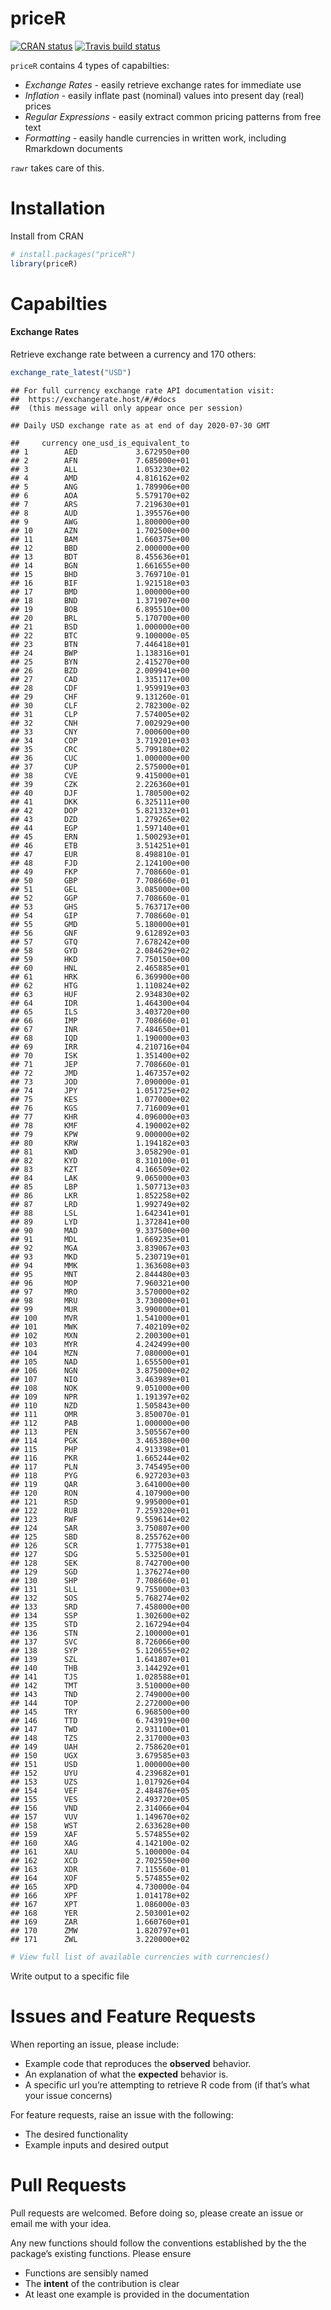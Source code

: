 
# priceR

<!-- badges: start -->

[![CRAN
status](https://www.r-pkg.org/badges/version/priceR)](https://cran.r-project.org/package=priceR)
[![Travis build
status](https://travis-ci.org/stevecondylios/priceR.svg?branch=master)](https://travis-ci.org/stevecondylios/priceR)
<!-- badges: end -->

`priceR` contains 4 types of capabilties:

  - *Exchange Rates* - easily retrieve exchange rates for immediate use
  - *Inflation* - easily inflate past (nominal) values into present day
    (real) prices
  - *Regular Expressions* - easily extract common pricing patterns from
    free text
  - *Formatting* - easily handle currencies in written work, including
    Rmarkdown documents

`rawr` takes care of this.

# Installation

Install from CRAN

``` r
# install.packages("priceR")
library(priceR)
```

# Capabilties

#### Exchange Rates

Retrieve exchange rate between a currency and 170 others:

``` r
exchange_rate_latest("USD") 
```

    ## For full currency exchange rate API documentation visit:
    ##  https://exchangerate.host/#/#docs
    ##  (this message will only appear once per session)

    ## Daily USD exchange rate as at end of day 2020-07-30 GMT

    ##     currency one_usd_is_equivalent_to
    ## 1        AED             3.672950e+00
    ## 2        AFN             7.685000e+01
    ## 3        ALL             1.053230e+02
    ## 4        AMD             4.816162e+02
    ## 5        ANG             1.789906e+00
    ## 6        AOA             5.579170e+02
    ## 7        ARS             7.219630e+01
    ## 8        AUD             1.395576e+00
    ## 9        AWG             1.800000e+00
    ## 10       AZN             1.702500e+00
    ## 11       BAM             1.660375e+00
    ## 12       BBD             2.000000e+00
    ## 13       BDT             8.455636e+01
    ## 14       BGN             1.661655e+00
    ## 15       BHD             3.769710e-01
    ## 16       BIF             1.921518e+03
    ## 17       BMD             1.000000e+00
    ## 18       BND             1.371907e+00
    ## 19       BOB             6.895510e+00
    ## 20       BRL             5.170700e+00
    ## 21       BSD             1.000000e+00
    ## 22       BTC             9.100000e-05
    ## 23       BTN             7.446418e+01
    ## 24       BWP             1.138316e+01
    ## 25       BYN             2.415270e+00
    ## 26       BZD             2.009941e+00
    ## 27       CAD             1.335117e+00
    ## 28       CDF             1.959919e+03
    ## 29       CHF             9.131260e-01
    ## 30       CLF             2.782300e-02
    ## 31       CLP             7.574005e+02
    ## 32       CNH             7.002929e+00
    ## 33       CNY             7.000600e+00
    ## 34       COP             3.719201e+03
    ## 35       CRC             5.799180e+02
    ## 36       CUC             1.000000e+00
    ## 37       CUP             2.575000e+01
    ## 38       CVE             9.415000e+01
    ## 39       CZK             2.226360e+01
    ## 40       DJF             1.780500e+02
    ## 41       DKK             6.325111e+00
    ## 42       DOP             5.821332e+01
    ## 43       DZD             1.279265e+02
    ## 44       EGP             1.597140e+01
    ## 45       ERN             1.500293e+01
    ## 46       ETB             3.514251e+01
    ## 47       EUR             8.498810e-01
    ## 48       FJD             2.124100e+00
    ## 49       FKP             7.708660e-01
    ## 50       GBP             7.708660e-01
    ## 51       GEL             3.085000e+00
    ## 52       GGP             7.708660e-01
    ## 53       GHS             5.763717e+00
    ## 54       GIP             7.708660e-01
    ## 55       GMD             5.180000e+01
    ## 56       GNF             9.612892e+03
    ## 57       GTQ             7.678242e+00
    ## 58       GYD             2.084629e+02
    ## 59       HKD             7.750150e+00
    ## 60       HNL             2.465885e+01
    ## 61       HRK             6.369900e+00
    ## 62       HTG             1.110824e+02
    ## 63       HUF             2.934830e+02
    ## 64       IDR             1.464300e+04
    ## 65       ILS             3.403720e+00
    ## 66       IMP             7.708660e-01
    ## 67       INR             7.484650e+01
    ## 68       IQD             1.190000e+03
    ## 69       IRR             4.210716e+04
    ## 70       ISK             1.351400e+02
    ## 71       JEP             7.708660e-01
    ## 72       JMD             1.467357e+02
    ## 73       JOD             7.090000e-01
    ## 74       JPY             1.051725e+02
    ## 75       KES             1.077000e+02
    ## 76       KGS             7.716009e+01
    ## 77       KHR             4.096000e+03
    ## 78       KMF             4.190002e+02
    ## 79       KPW             9.000000e+02
    ## 80       KRW             1.194182e+03
    ## 81       KWD             3.058290e-01
    ## 82       KYD             8.310100e-01
    ## 83       KZT             4.166509e+02
    ## 84       LAK             9.065000e+03
    ## 85       LBP             1.507713e+03
    ## 86       LKR             1.852258e+02
    ## 87       LRD             1.992749e+02
    ## 88       LSL             1.642341e+01
    ## 89       LYD             1.372841e+00
    ## 90       MAD             9.337500e+00
    ## 91       MDL             1.669235e+01
    ## 92       MGA             3.839067e+03
    ## 93       MKD             5.230719e+01
    ## 94       MMK             1.363608e+03
    ## 95       MNT             2.844480e+03
    ## 96       MOP             7.960321e+00
    ## 97       MRO             3.570000e+02
    ## 98       MRU             3.730000e+01
    ## 99       MUR             3.990000e+01
    ## 100      MVR             1.541000e+01
    ## 101      MWK             7.402109e+02
    ## 102      MXN             2.200300e+01
    ## 103      MYR             4.242499e+00
    ## 104      MZN             7.080000e+01
    ## 105      NAD             1.655500e+01
    ## 106      NGN             3.875000e+02
    ## 107      NIO             3.463989e+01
    ## 108      NOK             9.051000e+00
    ## 109      NPR             1.191397e+02
    ## 110      NZD             1.505843e+00
    ## 111      OMR             3.850070e-01
    ## 112      PAB             1.000000e+00
    ## 113      PEN             3.505567e+00
    ## 114      PGK             3.465380e+00
    ## 115      PHP             4.913398e+01
    ## 116      PKR             1.665244e+02
    ## 117      PLN             3.745495e+00
    ## 118      PYG             6.927203e+03
    ## 119      QAR             3.641000e+00
    ## 120      RON             4.107900e+00
    ## 121      RSD             9.995000e+01
    ## 122      RUB             7.259320e+01
    ## 123      RWF             9.559614e+02
    ## 124      SAR             3.750807e+00
    ## 125      SBD             8.255762e+00
    ## 126      SCR             1.777538e+01
    ## 127      SDG             5.532500e+01
    ## 128      SEK             8.742700e+00
    ## 129      SGD             1.376274e+00
    ## 130      SHP             7.708660e-01
    ## 131      SLL             9.755000e+03
    ## 132      SOS             5.768274e+02
    ## 133      SRD             7.458000e+00
    ## 134      SSP             1.302600e+02
    ## 135      STD             2.167294e+04
    ## 136      STN             2.100000e+01
    ## 137      SVC             8.726066e+00
    ## 138      SYP             5.120655e+02
    ## 139      SZL             1.641807e+01
    ## 140      THB             3.144292e+01
    ## 141      TJS             1.028588e+01
    ## 142      TMT             3.510000e+00
    ## 143      TND             2.749000e+00
    ## 144      TOP             2.272000e+00
    ## 145      TRY             6.968500e+00
    ## 146      TTD             6.743919e+00
    ## 147      TWD             2.931100e+01
    ## 148      TZS             2.317000e+03
    ## 149      UAH             2.758620e+01
    ## 150      UGX             3.679585e+03
    ## 151      USD             1.000000e+00
    ## 152      UYU             4.239682e+01
    ## 153      UZS             1.017926e+04
    ## 154      VEF             2.484876e+05
    ## 155      VES             2.493720e+05
    ## 156      VND             2.314066e+04
    ## 157      VUV             1.149670e+02
    ## 158      WST             2.633628e+00
    ## 159      XAF             5.574855e+02
    ## 160      XAG             4.142100e-02
    ## 161      XAU             5.100000e-04
    ## 162      XCD             2.702550e+00
    ## 163      XDR             7.115560e-01
    ## 164      XOF             5.574855e+02
    ## 165      XPD             4.730000e-04
    ## 166      XPF             1.014178e+02
    ## 167      XPT             1.086000e-03
    ## 168      YER             2.503001e+02
    ## 169      ZAR             1.660760e+01
    ## 170      ZMW             1.820797e+01
    ## 171      ZWL             3.220000e+02

``` r
# View full list of available currencies with currencies()
```

Write output to a specific file

# Issues and Feature Requests

When reporting an issue, please include:

  - Example code that reproduces the **observed** behavior.
  - An explanation of what the **expected** behavior is.
  - A specific url you’re attempting to retrieve R code from (if that’s
    what your issue concerns)

For feature requests, raise an issue with the following:

  - The desired functionality
  - Example inputs and desired output

# Pull Requests

Pull requests are welcomed. Before doing so, please create an issue or
email me with your idea.

Any new functions should follow the conventions established by the the
package’s existing functions. Please ensure

  - Functions are sensibly named
  - The **intent** of the contribution is clear
  - At least one example is provided in the documentation
